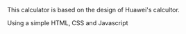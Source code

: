 This calculator is based on the design of Huawei's calcultor. 

Using a simple HTML, CSS and Javascript 
